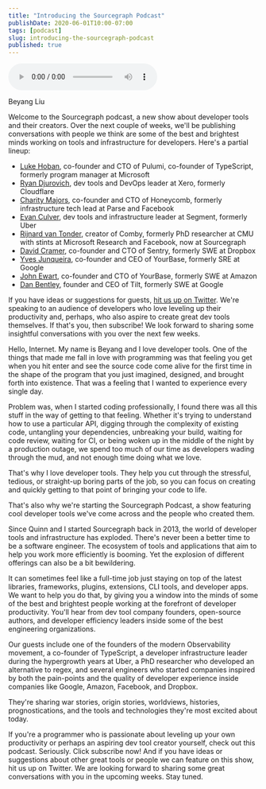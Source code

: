 ```yaml
---
title: "Introducing the Sourcegraph Podcast"
publishDate: 2020-06-01T10:00-07:00
tags: [podcast]
slug: introducing-the-sourcegraph-podcast
published: true
---
```


<!-- START AUDIO -->
<audio className="object-center" src="https://www.buzzsprout.com/1097978/3991271-introducing-the-sourcegraph-podcast.mp3" controls={true} preload="auto"></audio>
<!-- END AUDIO -->

<!-- START GUESTS -->
<span>
Beyang Liu
</span>
<!-- END GUESTS -->

<!-- START SUMMARY -->
Welcome to the Sourcegraph podcast, a new show about developer tools and their creators. Over the next couple of weeks, we'll be publishing conversations with people we think are some of the best and brightest minds working on tools and infrastructure for developers. Here's a partial lineup:

* [Luke Hoban](https://twitter.com/lukehoban), co-founder and CTO of Pulumi, co-founder of TypeScript, formerly program manager at Microsoft
* [Ryan Djurovich](https://twitter.com/ryan0x44), dev tools and DevOps leader at Xero, formerly Cloudflare
* [Charity Majors](https://twitter.com/mipsytipsy), co-founder and CTO of Honeycomb, formerly infrastructure tech lead at Parse and Facebook
* [Evan Culver](https://twitter.com/evanculver), dev tools and infrastructure leader at Segment, formerly Uber
* [Rijnard van Tonder](https://twitter.com/rvtond), creator of Comby, formerly PhD researcher at CMU with stints at Microsoft Research and Facebook, now at Sourcegraph
* [David Cramer](https://twitter.com/zeeg), co-founder and CTO of Sentry, formerly SWE at Dropbox
* [Yves Junqueira](https://twitter.com/cetico), co-founder and CEO of YourBase, formerly SRE at Google
* [John Ewart](https://twitter.com/_johnewart), co-founder and CTO of YourBase, formerly SWE at Amazon
* [Dan Bentley](https://twitter.com/dbentley), founder and CEO of Tilt, formerly SWE at Google

If you have ideas or suggestions for guests, <a target="_blank" href="https://twitter.com/srcgraph">hit us up on Twitter</a>. We're speaking to an audience of developers who love leveling up their productivity and, perhaps, who also aspire to create great dev tools themselves. If that's you, then subscribe! We look forward to sharing some insightful conversations with you over the next few weeks.
<!-- END SUMMARY -->

<!-- START TRANSCRIPT -->
Hello, Internet. My name is Beyang and I love developer tools. One of the things that made me fall in love with programming was that feeling you get when you hit enter and see the source code come alive for the first time in the shape of the program that you just imagined, designed, and brought forth into existence. That was a feeling that I wanted to experience every single day.

Problem was, when I started coding professionally, I found there was all this stuff in the way of getting to that feeling. Whether it's trying to understand how to use a particular API, digging through the complexity of existing code, untangling your dependencies, unbreaking your build, waiting for code review, waiting for CI, or being woken up in the middle of the night by a production outage, we spend too much of our time as developers wading through the mud, and not enough time doing what we love.

That's why I love developer tools. They help you cut through the stressful, tedious, or straight-up boring parts of the job, so you can focus on creating and quickly getting to that point of bringing your code to life.

That's also why we're starting the Sourcegraph Podcast, a show featuring cool developer tools we've come across and the people who created them.

Since Quinn and I started Sourcegraph back in 2013, the world of developer tools and infrastructure has exploded. There's never been a better time to be a software engineer. The ecosystem of tools and applications that aim to help you work more efficiently is booming. Yet the explosion of different offerings can also be a bit bewildering.

It can sometimes feel like a full-time job just staying on top of the latest libraries, frameworks, plugins, extensions, CLI tools, and developer apps. We want to help you do that, by giving you a window into the minds of some of the best and brightest people working at the forefront of developer productivity. You'll hear from dev tool company founders, open-source authors, and developer efficiency leaders inside some of the best engineering organizations.

Our guests include one of the founders of the modern Observability movement, a co-founder of TypeScript, a developer infrastructure leader during the hypergrowth years at Uber, a PhD researcher who developed an alternative to regex, and several engineers who started companies inspired by both the pain-points and the quality of developer experience inside companies like Google, Amazon, Facebook, and Dropbox.

They're sharing war stories, origin stories, worldviews, histories, prognostications, and the tools and technologies they're most excited about today.

If you're a programmer who is passionate about leveling up your own productivity or perhaps an aspiring dev tool creator yourself, check out this podcast. Seriously. Click subscribe now! And if you have ideas or suggestions about other great tools or people we can feature on this show, hit us up on Twitter. We are looking forward to sharing some great conversations with you in the upcoming weeks. Stay tuned.
<!-- END TRANSCRIPT -->